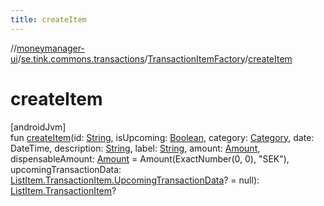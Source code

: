 ```yaml
---
title: createItem
---
```

//[moneymanager-ui](../../../index.html)/[se.tink.commons.transactions](../index.html)/[TransactionItemFactory](index.html)/[createItem](create-item.html)



# createItem



[androidJvm]\
fun [createItem](create-item.html)(id: [String](https://kotlinlang.org/api/latest/jvm/stdlib/kotlin/-string/index.html), isUpcoming: [Boolean](https://kotlinlang.org/api/latest/jvm/stdlib/kotlin/-boolean/index.html), category: [Category](../../com.tink.model.category/-category/index.html), date: DateTime, description: [String](https://kotlinlang.org/api/latest/jvm/stdlib/kotlin/-string/index.html), label: [String](https://kotlinlang.org/api/latest/jvm/stdlib/kotlin/-string/index.html), amount: [Amount](../../com.tink.model.misc/-amount/index.html), dispensableAmount: [Amount](../../com.tink.model.misc/-amount/index.html) = Amount(ExactNumber(0, 0), &quot;SEK&quot;), upcomingTransactionData: [ListItem.TransactionItem.UpcomingTransactionData](../-list-item/-transaction-item/-upcoming-transaction-data/index.html)? = null): [ListItem.TransactionItem](../-list-item/-transaction-item/index.html)?





